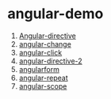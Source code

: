 # angular-demo
1. <a href='http://jiangk1214.win/angulardemo/angular-directive/Angular-directive.html'>Angular-directive</a>
2. <a href='http://jiangk1214.win/angulardemo/angular-directive/angular-change.html'>angular-change</a>
3. <a href='http://jiangk1214.win/angulardemo/angular-directive/angular-click.html'>angular-click</a>
4. <a href='http://jiangk1214.win/angulardemo/angular-directive/angular-directive-2.html'>angular-directive-2</a>
5. <a href='http://jiangk1214.win/angulardemo/angular-directive/angularform.html'>angularform</a>
6. <a href='http://jiangk1214.win/angulardemo/angular-directive/angular-repeat.html'>angular-repeat</a>
7. <a href='http://jiangk1214.win/angulardemo/angular-directive/angular-scope.html'>angular-scope</a>
